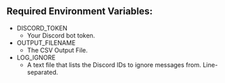 ## Required Environment Variables:

- DISCORD_TOKEN
    - Your Discord bot token.
- OUTPUT_FILENAME
    - The CSV Output File.
- LOG_IGNORE
    - A text file that lists the Discord IDs to ignore messages from. Line-separated.